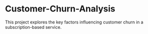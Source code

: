 # Customer-Churn-Analysis
This project explores the key factors influencing customer churn in a subscription-based service.  
